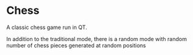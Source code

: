 # Chess

A classic chess game run in QT.

In addition to the traditional mode, there is a random mode with random number of chess pieces generated at random positions
